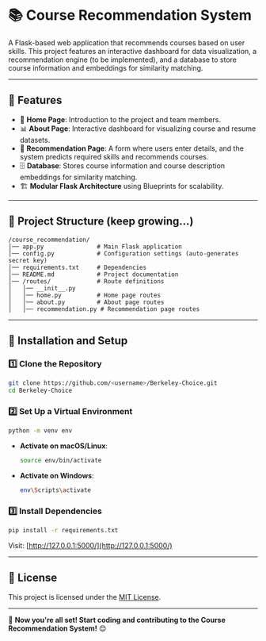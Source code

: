 # 📚 Course Recommendation System

A Flask-based web application that recommends courses based on user skills. This project features an interactive dashboard for data visualization, a recommendation engine (to be implemented), and a database to store course information and embeddings for similarity matching.

---

## 🚀 Features
- 📌 **Home Page**: Introduction to the project and team members.
- 📊 **About Page**: Interactive dashboard for visualizing course and resume datasets.
- 🎯 **Recommendation Page**: A form where users enter details, and the system predicts required skills and recommends courses.
- 🗄 **Database**: Stores course information and course description embeddings for similarity matching.
- 🏗 **Modular Flask Architecture** using Blueprints for scalability.

---

## 📂 Project Structure (keep growing...)
```
/course_recommendation/
│── app.py               # Main Flask application
│── config.py            # Configuration settings (auto-generates secret key)
│── requirements.txt     # Dependencies
│── README.md            # Project documentation
│── /routes/             # Route definitions
│   │── __init__.py
│   │── home.py          # Home page routes
│   │── about.py         # About page routes
│   │── recommendation.py # Recommendation page routes
```

---

## 🔧 Installation and Setup
### 1️⃣ Clone the Repository
```sh
git clone https://github.com/<username>/Berkeley-Choice.git
cd Berkeley-Choice
```

### 2️⃣ Set Up a Virtual Environment
```sh
python -m venv env
```
- **Activate on macOS/Linux**:
  ```sh
  source env/bin/activate
  ```
- **Activate on Windows**:
  ```sh
  env\Scripts\activate
  ```

### 3️⃣ Install Dependencies
```sh
pip install -r requirements.txt
```

Visit: [http://127.0.0.1:5000/](http://127.0.0.1:5000/)

---

## 📜 License
This project is licensed under the [MIT License](LICENSE).

---

🚀 **Now you're all set! Start coding and contributing to the Course Recommendation System!** 😊